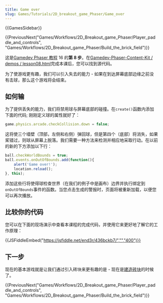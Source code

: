 ```yaml
---
title: Game over
slug: Games/Tutorials/2D_breakout_game_Phaser/Game_over
---
```

{{GamesSidebar}}

{{PreviousNext("Games/Workflows/2D_Breakout_game_Phaser/Player_paddle_and_controls", "Games/Workflows/2D_Breakout_game_Phaser/Build_the_brick_field")}}

这是[Gamedev Phaser 教程](/zh-CN/docs/Games/Workflows/2D_Breakout_game_Phaser) 16 的**第 8 步**。在[Gamedev-Phaser-Content-Kit / demos / lesson08.html](https://github.com/end3r/Gamedev-Phaser-Content-Kit/blob/gh-pages/demos/lesson08.html)完成本课后，您可以找到源代码。

为了使游戏更有趣，我们可以引入失去的能力 - 如果在到达屏幕底部边缘之前没有击球，那么这个游戏将会结束。

## 如何输

为了提供丢失的能力，我们将禁用球与屏幕底部的碰撞。在`create()`函数内添加下面的代码; 刚刚定义球的属性就好了：

```js
game.physics.arcade.checkCollision.down = false;
```

这将使三个墙壁（顶部，左侧和右侧）弹回球，但是第四个（底部）将消失，如果桨错过，则球从屏幕上脱落。我们需要一种方法来检测并相应地采取行动。在以前的新的下方添加以下行：

```js
ball.checkWorldBounds = true;
ball.events.onOutOfBounds.add(function(){
    alert('Game over!');
    location.reload();
}, this);
```

添加这些行将使得球检查世界（在我们的例子中是画布）边界并执行绑定到`onOutOfBounds`事件的函数。当您点击生成的警报时，页面将被重新加载，以便您可以再次播放。

## 比较你的代码

您可以在下面的现场演示中查看本课程的完成代码，并使用它来更好地了解它的工作原理：

{{JSFiddleEmbed("https://jsfiddle.net/end3r/436bckb7/","","400")}}

## 下一步

现在的基本游戏就是让我们通过引入砖块来更有趣的是 - 现在是[建造砖块](/zh-CN/docs/Games/Workflows/2D_Breakout_game_Phaser/Build_the_brick_field)的时候了。

{{PreviousNext("Games/Workflows/2D_Breakout_game_Phaser/Player_paddle_and_controls", "Games/Workflows/2D_Breakout_game_Phaser/Build_the_brick_field")}}
